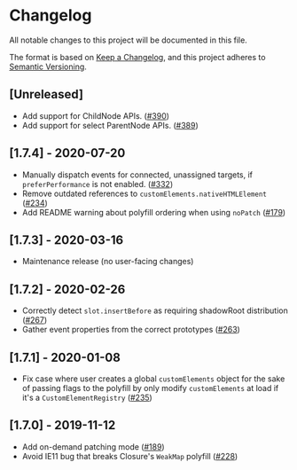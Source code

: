 # Changelog

All notable changes to this project will be documented in this file.

The format is based on [Keep a Changelog](https://keepachangelog.com/en/1.0.0/),
and this project adheres to [Semantic Versioning](https://semver.org/spec/v2.0.0.html).

## [Unreleased]

- Add support for ChildNode APIs.
  ([#390](https://github.com/webcomponents/polyfills/pull/390))
- Add support for select ParentNode APIs.
  ([#389](https://github.com/webcomponents/polyfills/pull/389))

## [1.7.4] - 2020-07-20

- Manually dispatch events for connected, unassigned targets, if
  `preferPerformance` is not enabled.
  ([#332](https://github.com/webcomponents/polyfills/pull/332))
- Remove outdated references to `customElements.nativeHTMLElement`
  ([#234](https://github.com/webcomponents/polyfills/pull/234))
- Add README warning about polyfill ordering when using `noPatch`
  ([#179](https://github.com/webcomponents/polyfills/pull/179))

## [1.7.3] - 2020-03-16

- Maintenance release (no user-facing changes)

## [1.7.2] - 2020-02-26

- Correctly detect `slot.insertBefore` as requiring shadowRoot distribution
  ([#267](https://github.com/webcomponents/polyfills/pull/267))
- Gather event properties from the correct prototypes
  ([#263](https://github.com/webcomponents/polyfills/pull/263/files))

## [1.7.1] - 2020-01-08

- Fix case where user creates a global `customElements` object for the sake of
  passing flags to the polyfill by only modify `customElements` at load if it's
  a `CustomElementRegistry`
  ([#235](https://github.com/webcomponents/polyfills/pull/235))

## [1.7.0] - 2019-11-12

- Add on-demand patching mode
  ([#189](https://github.com/webcomponents/polyfills/pull/189))
- Avoid IE11 bug that breaks Closure's `WeakMap` polyfill
  ([#228](https://github.com/webcomponents/polyfills/pull/228))
